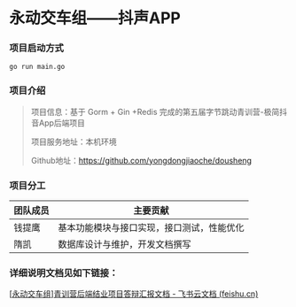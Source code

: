 # 永动交车组——抖声APP

### 项目启动方式
```shell
go run main.go
```

### 项目介绍

> 项目信息：基于 Gorm + Gin +Redis 完成的第五届字节跳动青训营-极简抖音App后端项目
>
> 项目服务地址：本机环境
>
> Github地址：https://github.com/yongdongjiaoche/dousheng

### 项目分工

| **团队成员** | **主要贡献**                               |
| ------------ | ------------------------------------------ |
| 钱提鹰       | 基本功能模块与接口实现，接口测试，性能优化 |
| 隋凯         | 数据库设计与维护，开发文档撰写             |

### 详细说明文档见如下链接：
[⁣⁣⁣﻿‌⁤﻿‍‬‌⁣⁤‬‌⁢⁢⁣⁤⁣‍‌⁡‌⁣⁢‬‬⁣‍⁡⁢‬⁣‬﻿‬﻿⁢[永动交车组\]青训营后端结业项目答辩汇报文档 - 飞书云文档 (feishu.cn)](https://nqf074vmmo.feishu.cn/docx/QGKgdGZSVomTovx6gA3ctiERnqe)
